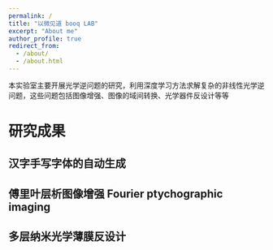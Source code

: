 ```yaml
---
permalink: /
title: "以微见道 booq LAB"
excerpt: "About me"
author_profile: true
redirect_from: 
  - /about/
  - /about.html
---
```



本实验室主要开展光学逆问题的研究，利用深度学习方法求解复杂的非线性光学逆问题，这些问题包括图像增强、图像的域间转换、光学器件反设计等等

# 研究成果

## 汉字手写字体的自动生成
## 傅里叶层析图像增强 Fourier ptychographic imaging
## 多层纳米光学薄膜反设计

